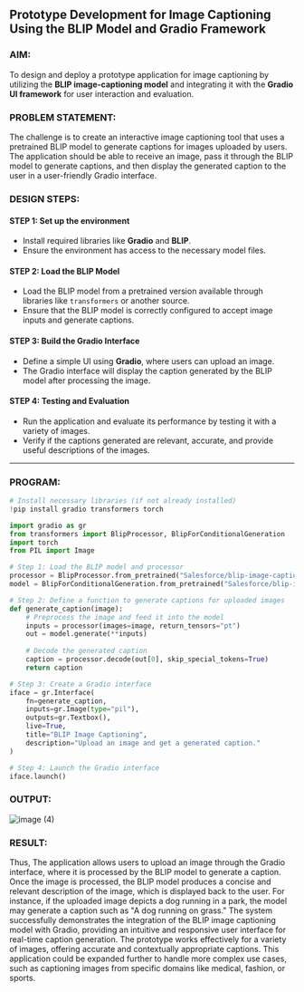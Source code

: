 ## Prototype Development for Image Captioning Using the BLIP Model and Gradio Framework

### AIM:
To design and deploy a prototype application for image captioning by utilizing the **BLIP image-captioning model** and integrating it with the **Gradio UI framework** for user interaction and evaluation.

### PROBLEM STATEMENT:
The challenge is to create an interactive image captioning tool that uses a pretrained BLIP model to generate captions for images uploaded by users. The application should be able to receive an image, pass it through the BLIP model to generate captions, and then display the generated caption to the user in a user-friendly Gradio interface.

### DESIGN STEPS:

#### STEP 1: Set up the environment
- Install required libraries like **Gradio** and **BLIP**.
- Ensure the environment has access to the necessary model files.

#### STEP 2: Load the BLIP Model
- Load the BLIP model from a pretrained version available through libraries like `transformers` or another source.
- Ensure that the BLIP model is correctly configured to accept image inputs and generate captions.

#### STEP 3: Build the Gradio Interface
- Define a simple UI using **Gradio**, where users can upload an image.
- The Gradio interface will display the caption generated by the BLIP model after processing the image.

#### STEP 4: Testing and Evaluation
- Run the application and evaluate its performance by testing it with a variety of images.
- Verify if the captions generated are relevant, accurate, and provide useful descriptions of the images.

---

### PROGRAM:

```py
# Install necessary libraries (if not already installed)
!pip install gradio transformers torch
```
```py
import gradio as gr
from transformers import BlipProcessor, BlipForConditionalGeneration
import torch
from PIL import Image

# Step 1: Load the BLIP model and processor
processor = BlipProcessor.from_pretrained("Salesforce/blip-image-captioning-base")
model = BlipForConditionalGeneration.from_pretrained("Salesforce/blip-image-captioning-base")

# Step 2: Define a function to generate captions for uploaded images
def generate_caption(image):
    # Preprocess the image and feed it into the model
    inputs = processor(images=image, return_tensors="pt")
    out = model.generate(**inputs)
    
    # Decode the generated caption
    caption = processor.decode(out[0], skip_special_tokens=True)
    return caption

# Step 3: Create a Gradio interface
iface = gr.Interface(
    fn=generate_caption, 
    inputs=gr.Image(type="pil"), 
    outputs=gr.Textbox(), 
    live=True,
    title="BLIP Image Captioning",
    description="Upload an image and get a generated caption."
)

# Step 4: Launch the Gradio interface
iface.launch()
```
### OUTPUT:
![image (4)](https://github.com/user-attachments/assets/bc7abbcf-40e7-4d43-ae9a-bedb659ada6e)

### RESULT:
Thus, The application allows users to upload an image through the Gradio interface, where it is processed by the BLIP model to generate a caption. Once the image is processed, the BLIP model produces a concise and relevant description of the image, which is displayed back to the user. For instance, if the uploaded image depicts a dog running in a park, the model may generate a caption such as "A dog running on grass." The system successfully demonstrates the integration of the BLIP image captioning model with Gradio, providing an intuitive and responsive user interface for real-time caption generation. The prototype works effectively for a variety of images, offering accurate and contextually appropriate captions. This application could be expanded further to handle more complex use cases, such as captioning images from specific domains like medical, fashion, or sports.
